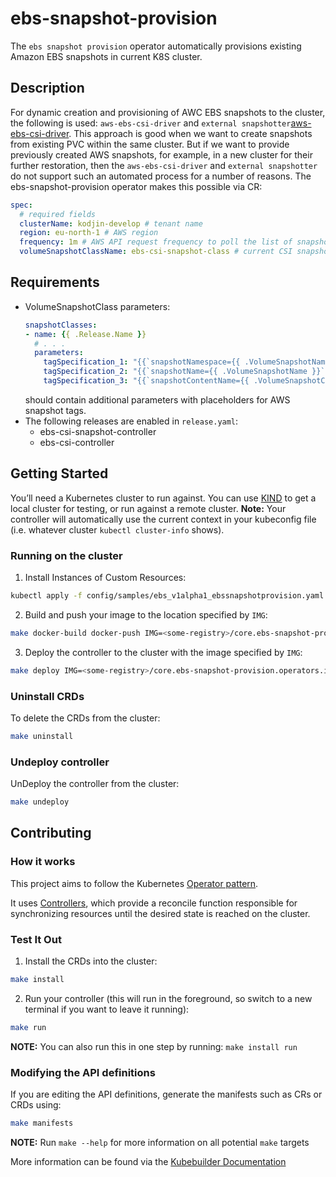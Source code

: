 # ebs-snapshot-provision
The `ebs snapshot provision` operator automatically provisions existing Amazon EBS snapshots in current K8S cluster.

## Description
For dynamic creation and provisioning of AWC EBS snapshots to the cluster, the following is used: `aws-ebs-csi-driver` and `external snapshotter`[aws-ebs-csi-driver](https://github.com/kubernetes-sigs/aws-ebs-csi-driver/tree/master/examples/kubernetes/snapshot). 
This approach is good when we want to create snapshots from existing PVC within the same cluster. 
But if we want to provide previously created AWS snapshots, for example, in a new cluster for their further restoration, 
then the `aws-ebs-csi-driver` and `external snapshotter` do not support such an automated process for a number of reasons.
The ebs-snapshot-provision operator makes this possible via CR:
```yaml
spec:
  # required fields
  clusterName: kodjin-develop # tenant name
  region: eu-north-1 # AWS region
  frequency: 1m # AWS API request frequency to poll the list of snapshots
  volumeSnapshotClassName: ebs-csi-snapshot-class # current CSI snapshot class name
```
## Requirements
* VolumeSnapshotClass parameters:
  ```yaml
  snapshotClasses:
  - name: {{ .Release.Name }}
    # . . .
    parameters:
      tagSpecification_1: "{{`snapshotNamespace={{ .VolumeSnapshotNamespace }}`}}"
      tagSpecification_2: "{{`snapshotName={{ .VolumeSnapshotName }}`}}"
      tagSpecification_3: "{{`snapshotContentName={{ .VolumeSnapshotContentName }}`}}"
  ```
  should contain additional parameters with placeholders for AWS snapshot tags.
* The following releases are enabled in `release.yaml`:
  * ebs-csi-snapshot-controller
  * ebs-csi-controller

## Getting Started
You’ll need a Kubernetes cluster to run against. You can use [KIND](https://sigs.k8s.io/kind) to get a local cluster for testing, or run against a remote cluster.
**Note:** Your controller will automatically use the current context in your kubeconfig file (i.e. whatever cluster `kubectl cluster-info` shows).

### Running on the cluster
1. Install Instances of Custom Resources:

```sh
kubectl apply -f config/samples/ebs_v1alpha1_ebssnapshotprovision.yaml
```

2. Build and push your image to the location specified by `IMG`:

```sh
make docker-build docker-push IMG=<some-registry>/core.ebs-snapshot-provision.operators.infra:tag
```

3. Deploy the controller to the cluster with the image specified by `IMG`:

```sh
make deploy IMG=<some-registry>/core.ebs-snapshot-provision.operators.infra:tag
```

### Uninstall CRDs
To delete the CRDs from the cluster:

```sh
make uninstall
```

### Undeploy controller
UnDeploy the controller from the cluster:

```sh
make undeploy
```

## Contributing

### How it works
This project aims to follow the Kubernetes [Operator pattern](https://kubernetes.io/docs/concepts/extend-kubernetes/operator/).

It uses [Controllers](https://kubernetes.io/docs/concepts/architecture/controller/),
which provide a reconcile function responsible for synchronizing resources until the desired state is reached on the cluster.

### Test It Out
1. Install the CRDs into the cluster:

```sh
make install
```

2. Run your controller (this will run in the foreground, so switch to a new terminal if you want to leave it running):

```sh
make run
```

**NOTE:** You can also run this in one step by running: `make install run`

### Modifying the API definitions
If you are editing the API definitions, generate the manifests such as CRs or CRDs using:

```sh
make manifests
```

**NOTE:** Run `make --help` for more information on all potential `make` targets

More information can be found via the [Kubebuilder Documentation](https://book.kubebuilder.io/introduction.html)
